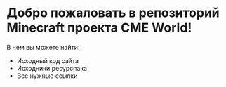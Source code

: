 # Добро пожаловать в репозиторий Minecraft проекта CME World!
В нем вы можете найти:
- Исходный код сайта
- Исходники ресурспака
- Все нужные ссылки
